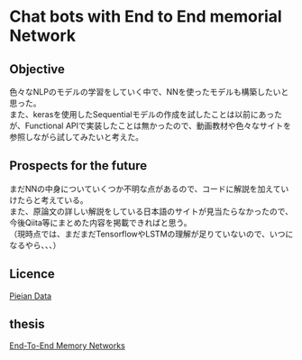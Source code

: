 # Chat bots with End to End memorial Network

## Objective
色々なNLPのモデルの学習をしていく中で、NNを使ったモデルも構築したいと思った。  
また、kerasを使用したSequentialモデルの作成を試したことは以前にあったが、Functional APIで実装したことは無かったので、動画教材や色々なサイトを参照しながら試してみたいと考えた。

## Prospects for the future
まだNNの中身についていくつか不明な点があるので、コードに解説を加えていけたらと考えている。  
また、原論文の詳しい解説をしている日本語のサイトが見当たらなかったので、今後Qiita等にまとめた内容を掲載できればと思う。  
（現時点では、まだまだTensorflowやLSTMの理解が足りていないので、いつになるやら、、、）

## Licence
[Pieian Data](https://pieriantraining.com/)

## thesis
[End-To-End Memory Networks](https://arxiv.org/pdf/1503.08895)
